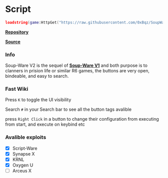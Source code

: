 # Script

```lua
loadstring(game:HttpGet("https://raw.githubusercontent.com/0xBqz/SoupWareV2/main/Scripts/Source.lua"))()
```

[**Repository**](https://github.com/0xBqz/SoupWareV2)

[**Source**](https://github.com/0xBqz/SoupWareV2/blob/main/Scripts/Source.lua)

### Info

Soup-Ware V2 is the sequel of [**Soup-Ware V1**](https://github.com/0xBqz/SoupWare) and both purpose is to clanners in prision life or similar R6 games, the buttons are very open, bindeable, and easy to search.

### Fast Wiki

Press `K` to toggle the UI visibility

Search `#` in your Search bar to see all the button tags avalible

press `Right Click` in a button to change their configuration from executing from start, and execute on keybind etc

### Avalible exploits
 - [x] Script-Ware
 - [x] Synapse X
 - [x] KRNL
 - [x] Oxygen U
 - [ ] Arceus X
